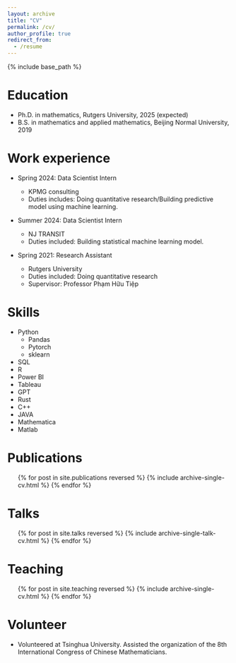 ```yaml
---
layout: archive
title: "CV"
permalink: /cv/
author_profile: true
redirect_from:
  - /resume
---
```


{% include base_path %}

Education
======
* Ph.D. in mathematics, Rutgers University, 2025 (expected)
* B.S. in mathematics and applied mathematics, Beijing Normal University, 2019

Work experience
======
* Spring 2024: Data Scientist Intern
  * KPMG consulting
  * Duties includes: Doing quantitative research/Building predictive model using machine learning.

* Summer 2024: Data Scientist Intern
  * NJ TRANSIT
  * Duties included: Building statistical machine learning model.

* Spring 2021: Research Assistant
  * Rutgers University
  * Duties included: Doing quantitative research
  * Supervisor: Professor Phạm Hữu Tiệp
  
Skills
======
* Python
  * Pandas
  * Pytorch
  * sklearn
* SQL
* R
* Power BI
* Tableau
* GPT
* Rust
* C++
* JAVA
* Mathematica
* Matlab

Publications
======
  <ul>{% for post in site.publications reversed %}
    {% include archive-single-cv.html %}
  {% endfor %}</ul>
  
Talks
======
  <ul>{% for post in site.talks reversed %}
    {% include archive-single-talk-cv.html  %}
  {% endfor %}</ul>
  
Teaching
======
  <ul>{% for post in site.teaching reversed %}
    {% include archive-single-cv.html %}
  {% endfor %}</ul>
  
Volunteer
======
* Volunteered at Tsinghua University. Assisted the organization of the 8th International Congress of Chinese Mathematicians.